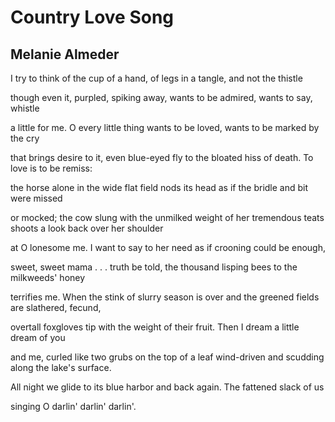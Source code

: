 # Country Love Song
## Melanie Almeder
I try to think of the cup of a hand,
of legs in a tangle, and not the thistle

though even it, purpled, spiking away,
wants to be admired, wants to say, whistle

a little for me. O every little thing wants
to be loved, wants to be marked by the cry

that brings desire to it, even blue-eyed fly
to the bloated hiss of death. To love is to be remiss:

the horse alone in the wide flat field nods
its head as if the bridle and bit were missed

or mocked; the cow slung with the unmilked weight
of her tremendous teats shoots a look back over her shoulder

at O lonesome me. I want to say to her need
as if crooning could be enough,

sweet, sweet mama . . . truth be told,
the thousand lisping bees to the milkweeds' honey

terrifies me. When the stink of slurry season
is over and the greened fields are slathered, fecund,

overtall foxgloves tip with the weight of their fruit.
Then I dream a little dream of you

and me, curled like two grubs on the top of a leaf
wind-driven and scudding along the lake's surface.

All night we glide to its blue harbor
and back again. The fattened slack of us

singing O darlin' darlin' darlin'.